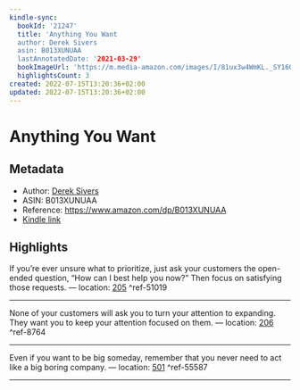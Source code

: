 ```yaml
---
kindle-sync:
  bookId: '21247'
  title: 'Anything You Want
  author: Derek Sivers
  asin: B013XUNUAA
  lastAnnotatedDate: '2021-03-29'
  bookImageUrl: 'https://m.media-amazon.com/images/I/81ux3w4WmKL._SY160.jpg'
  highlightsCount: 3
created: 2022-07-15T13:20:36+02:00
updated: 2022-07-15T13:20:36+02:00
---
```

# Anything You Want
## Metadata
* Author: [Derek Sivers](https://www.amazon.comundefined)
* ASIN: B013XUNUAA
* Reference: https://www.amazon.com/dp/B013XUNUAA
* [Kindle link](kindle://book?action=open&asin=B013XUNUAA)

## Highlights
If you’re ever unsure what to prioritize, just ask your customers the open-ended question, “How can I best help you now?” Then focus on satisfying those requests. — location: [205](kindle://book?action=open&asin=B013XUNUAA&location=205) ^ref-51019

---
None of your customers will ask you to turn your attention to expanding. They want you to keep your attention focused on them. — location: [206](kindle://book?action=open&asin=B013XUNUAA&location=206) ^ref-8764

---
Even if you want to be big someday, remember that you never need to act like a big boring company. — location: [501](kindle://book?action=open&asin=B013XUNUAA&location=501) ^ref-55587

---
